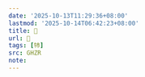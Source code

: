 ```yaml
---
date: '2025-10-13T11:29:36+08:00'
lastmod: '2025-10-14T06:42:23+08:00'
title: 󰢓
url: 󰢓
tags: [㸬]
src: GHZR
note:
---
```

